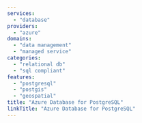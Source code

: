 ```yaml
---
services:
  - "database"
providers:
  - "azure"
domains:
  - "data management"
  - "managed service"
categories:
  - "relational db"
  - "sql compliant"
features:
  - "postgresql"
  - "postgis"
  - "geospatial"
title: "Azure Database for PostgreSQL"
linkTitle: "Azure Database for PostgreSQL"
---
```

